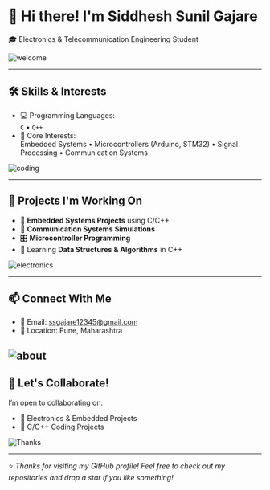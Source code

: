 # 👋 Hi there! I'm Siddhesh Sunil Gajare  
🎓 Electronics & Telecommunication Engineering Student  

![welcome](https://usagif.com/wp-content/uploads/2021/4fh5wi/welcome-5.gif)

---

## 🛠️ Skills & Interests

- 💻 Programming Languages:  
  `C` • `C++`  
- 🔌 Core Interests:  
  Embedded Systems • Microcontrollers (Arduino, STM32) • Signal Processing • Communication Systems  

![coding](https://media.giphy.com/media/qgQUggAC3Pfv687qPC/giphy.gif)

---

## 📁 Projects I'm Working On

- 🔧 **Embedded Systems Projects** using C/C++
- 📡 **Communication Systems Simulations**
- 🎛️ **Microcontroller Programming**
- 🧠 Learning **Data Structures & Algorithms** in C++

![electronics](https://media.giphy.com/media/26tPplGWjN0xLybiU/giphy.gif)

---

## 📫 Connect With Me

- 📧 Email: ssgajare12345@gmail.com
- 📍 Location: Pune, Maharashtra

![about](https://raw.githubusercontent.com/gist/Drozerah/c21e5763d4d92bc429b995854e27f4ac/raw/478b44e64248a55b96adbaa611863fda884d27b3/about-me.gif)
---

## 🚀 Let's Collaborate!

I’m open to collaborating on:
- 🔌 Electronics & Embedded Projects  
- 🧠 C/C++ Coding Projects  

![Thanks](https://i.pinimg.com/originals/f7/df/4d/f7df4d74704cb7bb8d7dcbc645a3d4a9.gif)

---
⭐ *Thanks for visiting my GitHub profile! Feel free to check out my repositories and drop a star if you like something!*

